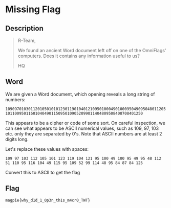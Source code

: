 # Missing Flag

## Description

> R-Team,
>
> We found an ancient Word document left off on one of the OmniFlags' computers. Does it contains any information useful to us?
>
> HQ

## Word

We are given a Word document, which opening reveals a long string of numbers:

`1090970103011201050101012301190104012109501000490100095049095048011205101100950116010404901150950109052099011404809508408708401250`

This appears to be a cipher or code of some sort. On careful inspection, we can see what appears to be ASCII numerical values, such as 109, 97, 103 etc. only they are separated by 0's. Note that ASCII numbers are at least 2 digits long.

Let's replace these values with spaces:

`109 97 103 112 105 101 123 119 104 121 95 100 49 100 95 49 95 48 112 51 110 95 116 104 49 115 95 109 52 99 114 48 95 84 87 84 125`

Convert this to ASCII to get the flag

## Flag

`magpie{why_d1d_1_0p3n_th1s_m4cr0_TWT}`
